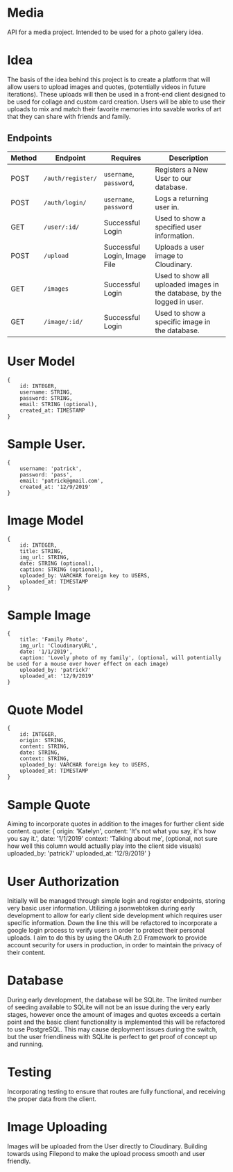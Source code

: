# Media
API for a media project. Intended to be used for a photo gallery idea.

# Idea
The basis of the idea behind this project is to create a platform that will allow users to upload images and quotes, (potentially videos in future iterations).
These uploads will then be used in a front-end client designed to be used for collage and custom card creation. Users will be able to use their uploads to mix and match
their favorite memories into savable works of art that they can share with friends and family.

## Endpoints
| Method | Endpoint               | Requires                        | Description                                                             |
| ------ | ---------------------- | ------------------------------- | ----------------------------------------------------------------------- |
| POST   | `/auth/register/`      | `username`, `password`,         | Registers a New User to our database.                                   |
| POST   | `/auth/login/`         | `username`, `password`          | Logs a returning user in.                                               |
| GET    | `/user/:id/`           | Successful Login                | Used to show a specified user information.                              |
| POST   | `/upload`              | Successful Login, Image File    | Uploads a user image to Cloudinary.                                     |
| GET    | `/images`              | Successful Login                | Used to show all uploaded images in the database, by the logged in user.|
| GET    | `/image/:id/`          | Successful Login                | Used to show a specific image in the database.                          |

# User Model
```
{
    id: INTEGER,
    username: STRING,
    password: STRING,
    email: STRING (optional),
    created_at: TIMESTAMP
}
```

# Sample User.
```
{
    username: 'patrick',
    password: 'pass',
    email: 'patrick@gmail.com',
    created_at: '12/9/2019'
}
```

# Image Model
```
{
    id: INTEGER,
    title: STRING,
    img_url: STRING,
    date: STRING (optional),
    caption: STRING (optional),
    uploaded_by: VARCHAR foreign key to USERS,
    uploaded_at: TIMESTAMP
}
```

# Sample Image
```
{
    title: 'Family Photo',
    img_url: 'CloudinaryURL',
    date: '1/1/2019',
    caption: 'Lovely photo of my family', (optional, will potentially be used for a mouse over hover effect on each image)
    uploaded_by: 'patrick7'
    uploaded_at: '12/9/2019'
}
```

# Quote Model
```
{
    id: INTEGER,
    origin: STRING,
    content: STRING,
    date: STRING,
    context: STRING,
    uploaded_by: VARCHAR foreign key to USERS,
    uploaded_at: TIMESTAMP
}
```

# Sample Quote
Aiming to incorporate quotes in addition to the images for further client side content.
quote: {
    origin: 'Katelyn',
    content: 'It's not what you say, it's how you say it.',
    date: '1/1/2019'
    context: 'Talking about me', (optional, not sure how well this column would actually play into the client side visuals)
    uploaded_by: 'patrick7'
    uploaded_at: '12/9/2019'
}

# User Authorization
Initially will be managed through simple login and register endpoints, storing very basic user information.
Utilizing a jsonwebtoken during early development to allow for early client side development which requires user specific information.
Down the line this will be refactored to incorporate a google login process to verify users in order to protect their personal uploads.
I aim to do this by using the OAuth 2.0 Framework to provide account security for users in production, in order to maintain the privacy of their content.

# Database
During early development, the database will be SQLite. The limited number of seeding available to SQLite will not be an issue during the very early stages,
however once the amount of images and quotes exceeds a certain point and the basic client functionality is implemented this will be refactored to use PostgreSQL.
This may cause deployment issues during the switch, but the user friendliness with SQLite is perfect to get proof of concept up and running.

# Testing
Incorporating testing to ensure that routes are fully functional, and receiving the proper data from the client.

# Image Uploading
Images will be uploaded from the User directly to Cloudinary. Building towards using Filepond to make the upload process smooth and user friendly.